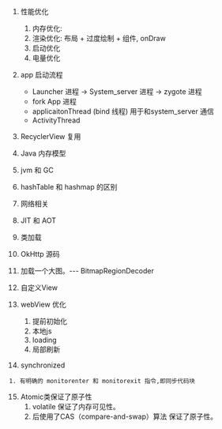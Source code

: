 1. 性能优化

   1. 内存优化: 
   2. 渲染优化: 布局 + 过度绘制 + 组件, onDraw
   3. 启动优化
   4. 电量优化
2. app 启动流程

   - Launcher 进程 -> System_server 进程 -> zygote 进程
   - fork App 进程 
   - applicaitonThread (bind 线程) 用于和system_server 通信
   - ActivityThread 
3. RecyclerView 复用
4. Java 内存模型
5. jvm 和 GC
6. hashTable  和 hashmap 的区别
7. 网络相关
8. JIT 和 AOT
9. 类加载
10. OkHttp 源码
11. 加载一个大图。---  BitmapRegionDecoder
12. 自定义View
13. webView 优化

    1. 提前初始化
    2. 本地js
    3. loading
    4. 局部刷新
14.  synchronized

    1. 有明确的 monitorenter 和 monitorexit 指令,即同步代码块
15. Atomic类保证了原子性
    1. volatile 保证了内存可见性。
    2. 后使用了CAS（compare-and-swap）算法 保证了原子性。